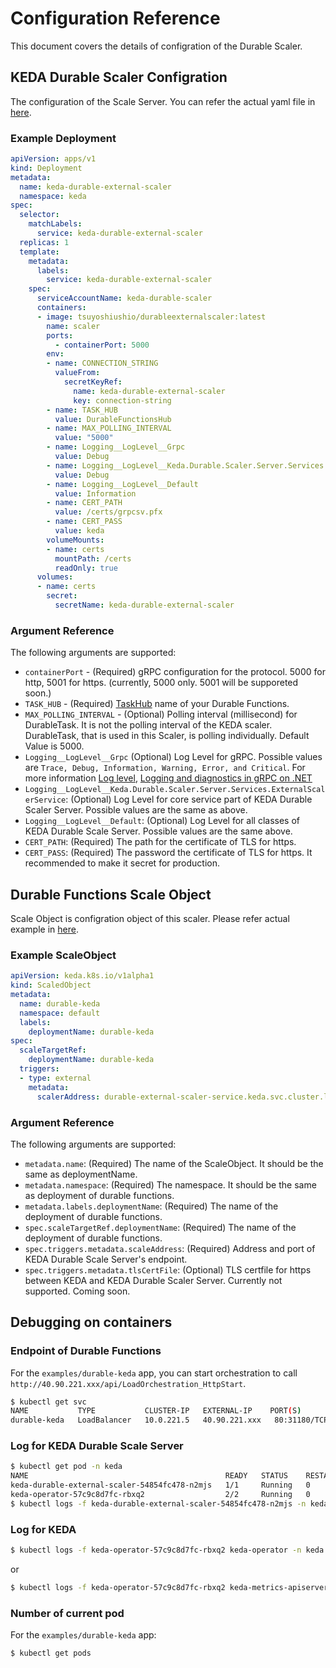 # Configuration Reference

This document covers the details of configration of the Durable Scaler.

## KEDA Durable Scaler Configration

The configuration of the Scale Server. You can refer the actual yaml file in [here](../deploy/deployment.yml).

### Example Deployment 

```yaml
apiVersion: apps/v1
kind: Deployment
metadata:
  name: keda-durable-external-scaler
  namespace: keda
spec:
  selector:
    matchLabels:
      service: keda-durable-external-scaler
  replicas: 1
  template:
    metadata:
      labels:
        service: keda-durable-external-scaler
    spec:
      serviceAccountName: keda-durable-scaler
      containers:
      - image: tsuyoshiushio/durableexternalscaler:latest
        name: scaler
        ports:
          - containerPort: 5000
        env:
        - name: CONNECTION_STRING
          valueFrom:
            secretKeyRef:
              name: keda-durable-external-scaler
              key: connection-string 
        - name: TASK_HUB
          value: DurableFunctionsHub
        - name: MAX_POLLING_INTERVAL
          value: "5000"
        - name: Logging__LogLevel__Grpc
          value: Debug
        - name: Logging__LogLevel__Keda.Durable.Scaler.Server.Services.ExternalScalerService
          value: Debug
        - name: Logging__LogLevel__Default
          value: Information
        - name: CERT_PATH
          value: /certs/grpcsv.pfx
        - name: CERT_PASS
          value: keda
        volumeMounts:
        - name: certs
          mountPath: /certs
          readOnly: true
      volumes:
      - name: certs
        secret:
          secretName: keda-durable-external-scaler
```
### Argument Reference
The following arguments are supported:
* `containerPort` - (Required) gRPC configuration for the protocol. 5000 for http, 5001 for https. (currently, 5000 only. 5001 will be supporeted soon.)
* `TASK_HUB` - (Required) [TaskHub](https://docs.microsoft.com/en-us/azure/azure-functions/durable/durable-functions-task-hubs) name of your Durable Functions. 
* `MAX_POLLING_INTERVAL` - (Optional) Polling interval (millisecond) for DurableTask. It is not the polling interval of the KEDA scaler. DurableTask, that is used in this Scaler, is polling individually. Default Value is 5000.
* `Logging__LogLevel__Grpc` (Optional) Log Level for gRPC. Possible values are `Trace, Debug, Information, Warning, Error, and Critical`. For more information [Log level](https://docs.microsoft.com/en-us/aspnet/core/fundamentals/logging/index?view=aspnetcore-3.0#log-level), [Logging and diagnostics in gRPC on .NET](https://docs.microsoft.com/en-us/aspnet/core/grpc/diagnostics?view=aspnetcore-3.0)
* `Logging__LogLevel__Keda.Durable.Scaler.Server.Services.ExternalScalerService`: (Optional) Log Level for core service part of KEDA Durable Scaler Server. Possible values are the same as above. 
* `Logging__LogLevel__Default`: (Optional) Log Level for all classes of KEDA Durable Scale Server. Possible values are the same above. 
* `CERT_PATH`: (Required) The path for the certificate of TLS for https. 
* `CERT_PASS`: (Required) The password the certificate of TLS for https. It recommended to make it secret for production.

## Durable Functions Scale Object

Scale Object is configration object of this scaler. Please refer actual example in [here](../examples/durable-keda/deployone.yml).

### Example ScaleObject

```yaml
apiVersion: keda.k8s.io/v1alpha1
kind: ScaledObject
metadata:
  name: durable-keda
  namespace: default
  labels:
    deploymentName: durable-keda
spec:
  scaleTargetRef:
    deploymentName: durable-keda
  triggers:
  - type: external
    metadata:
      scalerAddress: durable-external-scaler-service.keda.svc.cluster.local:5000
```

### Argument Reference
The following arguments are supported:

* `metadata.name`: (Required) The name of the ScaleObject. It should be the same as deploymentName. 
* `metadata.namespace`: (Required) The namespace. It should be the same as deployment of durable functions. 
* `metadata.labels.deploymentName`: (Required) The name of the deployment of durable functions. 
* `spec.scaleTargetRef.deploymentName`: (Required) The name of the deployment of durable functions. 
* `spec.triggers.metadata.scaleAddress`: (Required) Address and port of KEDA Durable Scale Server's endpoint.
* `spec.triggers.metadata.tlsCertFile`: (Optional) TLS certfile for https between KEDA and KEDA Durable Scaler Server. Currently not supported. Coming soon. 

## Debugging on containers 

### Endpoint of Durable Functions 

For the `examples/durable-keda` app, you can start orchestration to call `http://40.90.221.xxx/api/LoadOrchestration_HttpStart`.

```bash
$ kubectl get svc  
NAME           TYPE           CLUSTER-IP   EXTERNAL-IP    PORT(S)        AGE
durable-keda   LoadBalancer   10.0.221.5   40.90.221.xxx   80:31180/TCP   2d
```

### Log for KEDA Durable Scale Server

```bash
$ kubectl get pod -n keda
NAME                                            READY   STATUS    RESTARTS   AGE
keda-durable-external-scaler-54854fc478-n2mjs   1/1     Running   0          4h19m
keda-operator-57c9c8d7fc-rbxq2                  2/2     Running   0          4d5h
$ kubectl logs -f keda-durable-external-scaler-54854fc478-n2mjs -n keda
```

### Log for KEDA

```bash
$ kubectl logs -f keda-operator-57c9c8d7fc-rbxq2 keda-operator -n keda
```

or

```bash
$ kubectl logs -f keda-operator-57c9c8d7fc-rbxq2 keda-metrics-apiserver -n keda
```

### Number of current pod 

For the `examples/durable-keda` app:

```bash
$ kubectl get pods 
```

